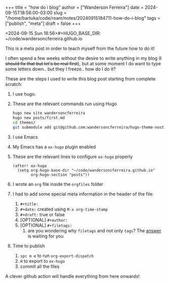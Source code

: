 +++
title = "how do i blog"
author = ["Wanderson Ferreira"]
date = 2024-09-15T18:56:00-03:00
slug = "/home/bartuka/code/roam/notes/20240915184711-how-do-i-blog"
tags = ["publish", "meta"]
draft = false
+++

<span class="timestamp-wrapper"><span class="timestamp">&lt;2024-09-15 Sun 18:56&gt;</span></span>#+HUGO_BASE_DIR: ~/code/wandersoncferreira.github.io

This is a meta post in order to teach myself from the future how to do it!

I often spend a few weeks without the desire to write anything in my blog (~~I
should fix that but let's be real first~~), but at some moment I do want to type
some letters down.. but they I freeze.. how do I do it?

These are the steps I used to write this blog post starting from complete scratch:

1.  I use hugo.
2.  These are the relevant commands run using Hugo
    ```sh
    hugo new site wandersoncferreira
    hugo new posts/first.md
    cd themes/
    git submodule add git@github.com:wandersoncferreira/hugo-theme-nostyleplease.git
    ```

3.  I use Emacs
4.  My Emacs has a `ox-hugo` plugin enabled
5.  These are the relevant lines to configure `ox-hugo` properly
    ```elisp
    (after! ox-hugo
      (setq org-hugo-base-dir "~/code/wandersoncferreira.github.io"
            org-hugo-section "posts"))
    ```

6.  I wrote an `org` file inside the `orgfiles` folder
7.  I had to add some special meta information in the header of the file:
    1.  `#+title:`
    2.  `#+date:` created using `M-x org-time-stamp`
    3.  `#+draft:` true or false
    4.  [OPTIONAL] `#+author:`
    5.  [OPTIONAL] `#+filetags:`
        1.  are you wondering why `filetags` and not only `tags`? The [answer](https://ox-hugo.scripter.co/doc/tags-and-categories/#why-use-plus-filetags-and-not-plus-tags) is waiting for you
8.  Time to publish
    1.  `spc m e` to run `org-export-dispatch`
    2.  `H` to export to `ox-hugo`
    3.  commit all the files

A clever github action will handle everything from here onwards!
